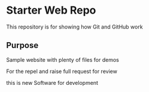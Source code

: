 # Starter Web Repo

This repository is for showing how Git and GitHub work

## Purpose

Sample website with plenty of files for demos

For the repel and raise full request for review

this is new Software for development